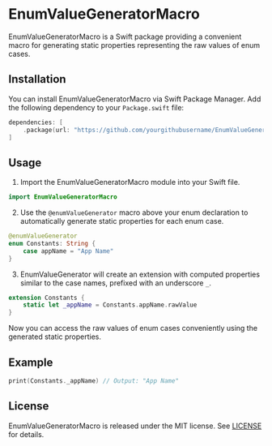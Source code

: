 # EnumValueGeneratorMacro

EnumValueGeneratorMacro is a Swift package providing a convenient macro for generating static properties representing the raw values of enum cases.

## Installation

You can install EnumValueGeneratorMacro via Swift Package Manager. Add the following dependency to your `Package.swift` file:

```swift
dependencies: [
    .package(url: "https://github.com/yourgithubusername/EnumValueGenerator.git", from: "1.0.0")
]
```

## Usage

1. Import the EnumValueGeneratorMacro module into your Swift file.

```swift
import EnumValueGeneratorMacro
```

2. Use the `@enumValueGenerator` macro above your enum declaration to automatically generate static properties for each enum case.

```swift
@enumValueGenerator
enum Constants: String {
    case appName = "App Name"
}
```

3. EnumValueGenerator will create an extension with computed properties similar to the case names, prefixed with an underscore `_`.

```swift
extension Constants {
    static let _appName = Constants.appName.rawValue
}
```

Now you can access the raw values of enum cases conveniently using the generated static properties.

## Example

```swift
print(Constants._appName) // Output: "App Name"
```

## License

EnumValueGeneratorMacro is released under the MIT license. See [LICENSE](LICENSE) for details.
